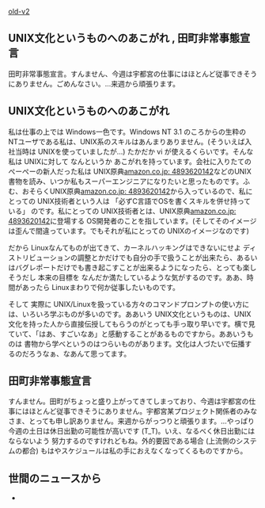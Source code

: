 [old-v2](ig050120-orig.html)

## UNIX文化というものへのあこがれ , 田町非常事態宣言

田町非常事態宣言。すんません、今週は宇都宮の仕事にはほとんど従事できそうにありません。ごめんなさい。…来週から頑張ります。


## UNIX文化というものへのあこがれ

私は仕事の上では Windows一色です。Windows NT 3.1 のころからの生粋の NTユーザである私は、UNIX系のスキルはあんまりありません。(そういえば入社当時は
UNIXを使っていましたが…) たかだか vi が使えるくらいです。そんな私は UNIXに対して なんというか あこがれを持っています。会社に入りたてのぺーぺーの新人だった私は UNIX原典[amazon.co.jp: 4893620142](http://www.amazon.co.jp/exec/obidos/ASIN/4893620142/igapyondiary-22)などのUNIX書物を読み、いつか私もスーパーエンジニアになりたいと思ったものです。ふむ、おそらくUNIX原典[amazon.co.jp: 4893620142](http://www.amazon.co.jp/exec/obidos/ASIN/4893620142/igapyondiary-22)から入っているので、私にとっての UNIX技術者という人は 「必ずC言語でOSを書くスキルを併せ持っている」 のです。私にとっての UNIX技術者とは、UNIX原典[amazon.co.jp: 4893620142](http://www.amazon.co.jp/exec/obidos/ASIN/4893620142/igapyondiary-22)に登場する OS開発者のことを指しています。(そしてそのイメージは歪んで間違っています。でもそれが私にとっての UNIXのイメージなのです)

だから Linuxなんてものが出てきて、カーネルハッキングはできないにせよ ディストリビューションの調整とかだけでも自分の手で扱うことが出来たら、あるいはバグレポートだけでも書き起こすことが出来るようになったら、とっても楽しそうだし 本来の目標を なんだか満たしているような気がするのです。ああ、時間があったら
Linuxまわりで何か従事したいものです。

そして 実際に UNIX/Linuxを扱っている方々のコマンドプロンプトの使い方には、いろいろ学ぶものが多いのです。ああいう UNIX文化というものは、UNIX文化を持った人から直接伝授してもらうのがとっても手っ取り早いです。横で見ていて、「はあ、すごいなあ」と感動することがあるものですから。ああいうものは 書物から学べというのはつらいものがあります。文化は人づたいで伝播するのだろうなぁ、なあんて思ってます。

## 田町非常事態宣言

すんません。田町がちょっと盛り上がってきてしまっており、今週は宇都宮の仕事にはほとんど従事できそうにありません。宇都宮某プロジェクト関係者のみなさま、とっても申し訳ありません。来週からがっつりと頑張ります。…やっぱり今週の土日は休日出勤の可能性が高いです (T_T)。いえ、なるべく休日出勤にはならないよう 努力するのですけれどもね。外的要因である場合
(上流側のシステムの都合) もはやスケジュールは私の手におえなくなってくるものですから。

## 世間のニュースから


*